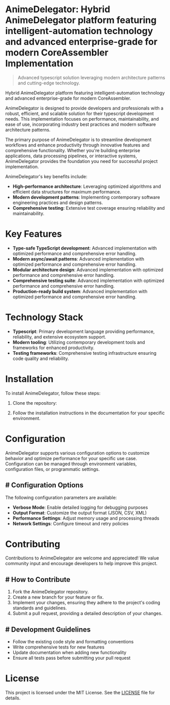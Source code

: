 <!-- fallback_AnimeDelegator_20251021164046_13282 -->

# AnimeDelegator: Hybrid AnimeDelegator platform featuring intelligent-automation technology and advanced enterprise-grade for modern CoreAssembler Implementation
> Advanced typescript solution leveraging modern architecture patterns and cutting-edge technology.

Hybrid AnimeDelegator platform featuring intelligent-automation technology and advanced enterprise-grade for modern CoreAssembler.

AnimeDelegator is designed to provide developers and professionals with a robust, efficient, and scalable solution for their typescript development needs. This implementation focuses on performance, maintainability, and ease of use, incorporating industry best practices and modern software architecture patterns.

The primary purpose of AnimeDelegator is to streamline development workflows and enhance productivity through innovative features and comprehensive functionality. Whether you're building enterprise applications, data processing pipelines, or interactive systems, AnimeDelegator provides the foundation you need for successful project implementation.

AnimeDelegator's key benefits include:

* **High-performance architecture**: Leveraging optimized algorithms and efficient data structures for maximum performance.
* **Modern development patterns**: Implementing contemporary software engineering practices and design patterns.
* **Comprehensive testing**: Extensive test coverage ensuring reliability and maintainability.

# Key Features

* **Type-safe TypeScript development**: Advanced implementation with optimized performance and comprehensive error handling.
* **Modern async/await patterns**: Advanced implementation with optimized performance and comprehensive error handling.
* **Modular architecture design**: Advanced implementation with optimized performance and comprehensive error handling.
* **Comprehensive testing suite**: Advanced implementation with optimized performance and comprehensive error handling.
* **Production-ready build system**: Advanced implementation with optimized performance and comprehensive error handling.

# Technology Stack

* **Typescript**: Primary development language providing performance, reliability, and extensive ecosystem support.
* **Modern tooling**: Utilizing contemporary development tools and frameworks for enhanced productivity.
* **Testing frameworks**: Comprehensive testing infrastructure ensuring code quality and reliability.

# Installation

To install AnimeDelegator, follow these steps:

1. Clone the repository:


2. Follow the installation instructions in the documentation for your specific environment.

# Configuration

AnimeDelegator supports various configuration options to customize behavior and optimize performance for your specific use case. Configuration can be managed through environment variables, configuration files, or programmatic settings.

## # Configuration Options

The following configuration parameters are available:

* **Verbose Mode**: Enable detailed logging for debugging purposes
* **Output Format**: Customize the output format (JSON, CSV, XML)
* **Performance Settings**: Adjust memory usage and processing threads
* **Network Settings**: Configure timeout and retry policies

# Contributing

Contributions to AnimeDelegator are welcome and appreciated! We value community input and encourage developers to help improve this project.

## # How to Contribute

1. Fork the AnimeDelegator repository.
2. Create a new branch for your feature or fix.
3. Implement your changes, ensuring they adhere to the project's coding standards and guidelines.
4. Submit a pull request, providing a detailed description of your changes.

## # Development Guidelines

* Follow the existing code style and formatting conventions
* Write comprehensive tests for new features
* Update documentation when adding new functionality
* Ensure all tests pass before submitting your pull request

# License

This project is licensed under the MIT License. See the [LICENSE](https://github.com/Hantan1080/AnimeDelegator/blob/main/LICENSE) file for details.

